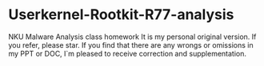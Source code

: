 # Userkernel-Rootkit-R77-analysis
NKU Malware Analysis class homework
It is my personal original version. If you refer, please star. If you find that there are any wrongs or omissions in my PPT or DOC, I`m pleased to receive correction and supplementation.
